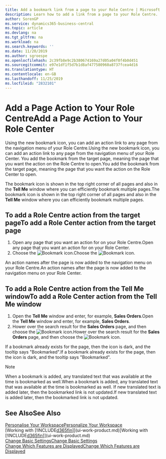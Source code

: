 ```yaml
---
title: Add a bookmark link from a page to your Role Centre | Microsoft Docs
description: Learn how to add a link from a page to your Role Centre.
author: SorenGP
ms.service: dynamics365-business-central
ms.topic: article
ms.devlang: na
ms.tgt_pltfrm: na
ms.workload: na
ms.search.keywords: ''
ms.date: 11/20/2019
ms.author: sgroespe
ms.openlocfilehash: 2c39fb8e9c2b380674169a27d05a04f0f4b0d451
ms.sourcegitcommit: e97e1df1f5d7b1d8af477580960a8737fcea4d16
ms.translationtype: HT
ms.contentlocale: en-GB
ms.lasthandoff: 11/25/2019
ms.locfileid: "2832101"
---
```

# <a name="add-a-page-action-to-your-role-center"></a><span data-ttu-id="9b96b-103">Add a Page Action to Your Role Centre</span><span class="sxs-lookup"><span data-stu-id="9b96b-103">Add a Page Action to Your Role Center</span></span>
<span data-ttu-id="9b96b-104">Using the new bookmark icon, you can add an action link to any page from the navigation menu of your Role Centre.</span><span class="sxs-lookup"><span data-stu-id="9b96b-104">Using the new bookmark icon, you can add an action link to any page from the navigation menu of your Role Center.</span></span> <span data-ttu-id="9b96b-105">You add the bookmark from the target page, meaning the page that you want the action on the Role Centre to open.</span><span class="sxs-lookup"><span data-stu-id="9b96b-105">You add the bookmark from the target page, meaning the page that you want the action on the Role Center to open.</span></span>

<span data-ttu-id="9b96b-106">The bookmark icon is shown in the top right corner of all pages and also in the **Tell Me** window where you can efficiently bookmark multiple pages.</span><span class="sxs-lookup"><span data-stu-id="9b96b-106">The bookmark icon is shown in the top right corner of all pages and also in the **Tell Me** window where you can efficiently bookmark multiple pages.</span></span>

## <a name="to-add-a-role-center-action-from-the-target-page"></a><span data-ttu-id="9b96b-107">To add a Role Centre action from the target page</span><span class="sxs-lookup"><span data-stu-id="9b96b-107">To add a Role Center action from the target page</span></span>
1. <span data-ttu-id="9b96b-108">Open any page that you want an action for on your Role Centre.</span><span class="sxs-lookup"><span data-stu-id="9b96b-108">Open any page that you want an action for on your Role Center.</span></span>
2. <span data-ttu-id="9b96b-109">Choose the ![Bookmark](media/ui_bookmark_icon.png "Bookmark") icon.</span><span class="sxs-lookup"><span data-stu-id="9b96b-109">Choose the ![Bookmark](media/ui_bookmark_icon.png "Bookmark") icon.</span></span>

<span data-ttu-id="9b96b-110">An action names after the page is now added to the navigation menu on your Role Centre.</span><span class="sxs-lookup"><span data-stu-id="9b96b-110">An action names after the page is now added to the navigation menu on your Role Center.</span></span>

## <a name="to-add-a-role-center-action-from-the-tell-me-window"></a><span data-ttu-id="9b96b-111">To add a Role Centre action from the Tell Me window</span><span class="sxs-lookup"><span data-stu-id="9b96b-111">To add a Role Center action from the Tell Me window</span></span>
1. <span data-ttu-id="9b96b-112">Open the **Tell Me** window and enter, for example, **Sales Orders**.</span><span class="sxs-lookup"><span data-stu-id="9b96b-112">Open the **Tell Me** window and enter, for example, **Sales Orders**.</span></span>
2. <span data-ttu-id="9b96b-113">Hower over the search result for the **Sales Orders** page, and then choose the ![Bookmark](media/ui_bookmark_icon.png "Bookmark") icon.</span><span class="sxs-lookup"><span data-stu-id="9b96b-113">Hower over the search result for the **Sales Orders** page, and then choose the ![Bookmark](media/ui_bookmark_icon.png "Bookmark") icon.</span></span>

<span data-ttu-id="9b96b-114">If a bookmark already exists for the page, then the icon is dark, and the tooltip says "Bookmarked".</span><span class="sxs-lookup"><span data-stu-id="9b96b-114">If a bookmark already exists for the page, then the icon is dark, and the tooltip says "Bookmarked".</span></span>

> [!NOTE]  
> <span data-ttu-id="9b96b-115">When a bookmark is added, any translated text that was available at the time is bookmarked as well.</span><span class="sxs-lookup"><span data-stu-id="9b96b-115">When a bookmark is added, any translated text that was available at the time is bookmarked as well.</span></span> <span data-ttu-id="9b96b-116">If new translated text is added later, then the bookmarked link is not updated.</span><span class="sxs-lookup"><span data-stu-id="9b96b-116">If new translated text is added later, then the bookmarked link is not updated.</span></span>

## <a name="see-also"></a><span data-ttu-id="9b96b-117">See Also</span><span class="sxs-lookup"><span data-stu-id="9b96b-117">See Also</span></span>
[<span data-ttu-id="9b96b-118">Personalise Your Workspace</span><span class="sxs-lookup"><span data-stu-id="9b96b-118">Personalize Your Workspace</span></span>](ui-personalization-user.md)  
<span data-ttu-id="9b96b-119">[Working with [!INCLUDE[d365fin](includes/d365fin_md.md)]](ui-work-product.md)</span><span class="sxs-lookup"><span data-stu-id="9b96b-119">[Working with [!INCLUDE[d365fin](includes/d365fin_md.md)]](ui-work-product.md)</span></span>  
[<span data-ttu-id="9b96b-120">Change Basic Settings</span><span class="sxs-lookup"><span data-stu-id="9b96b-120">Change Basic Settings</span></span>](ui-change-basic-settings.md)  
[<span data-ttu-id="9b96b-121">Change Which Features are Displayed</span><span class="sxs-lookup"><span data-stu-id="9b96b-121">Change Which Features are Displayed</span></span>](ui-experiences.md)  

